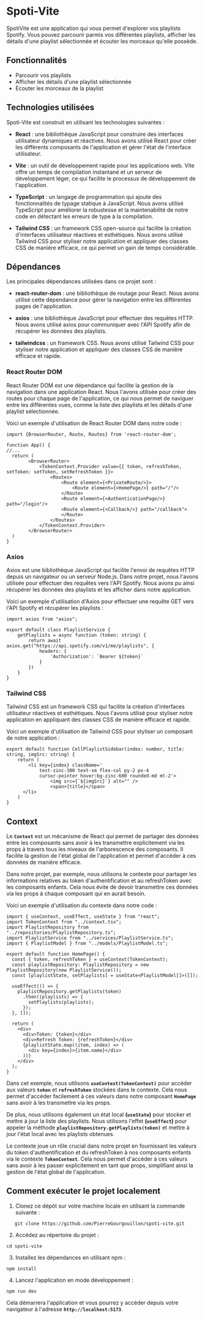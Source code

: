 # Spoti-Vite

SpotiVite est une application qui vous permet d'explorer vos playlists Spotify. Vous pouvez parcourir parmis vos différentes playlists, afficher les détails d'une playlist sélectionnée et écouter les morceaux qu'elle possède.

## Fonctionnalités

- Parcourir vos playlists
- Afficher les détails d'une playlist sélectionnée
- Écouter les morceaux de la playlist

## Technologies utilisées

Spoti-Vite est construit en utilisant les technologies suivantes :

- **React** : une bibliothèque JavaScript pour construire des interfaces utilisateur dynamiques et réactives. Nous avons utilisé React pour créer les différents composants de l'application et gérer l'état de l'interface utilisateur.

- **Vite** : un outil de développement rapide pour les applications web. Vite offre un temps de compilation instantané et un serveur de développement léger, ce qui facilite le processus de développement de l'application.

- **TypeScript** : un langage de programmation qui ajoute des fonctionnalités de typage statique à JavaScript. Nous avons utilisé TypeScript pour améliorer la robustesse et la maintenabilité de notre code en détectant les erreurs de type à la compilation.

- **Tailwind CSS** : un framework CSS open-source qui facilite la création d'interfaces utilisateur réactives et esthétiques. Nous avons utilisé Tailwind CSS pour styliser notre application et appliquer des classes CSS de manière efficace, ce qui permet un gain de temps considérable.


## Dépendances

Les principales dépendances utilisées dans ce projet sont :

- **react-router-dom** : une bibliothèque de routage pour React. Nous avons utilisé cette dépendance pour gérer la navigation entre les différentes pages de l'application.

- **axios** : une bibliothèque JavaScript pour effectuer des requêtes HTTP. Nous avons utilisé axios pour communiquer avec l'API Spotify afin de récupérer les données des playlists.
  
- **tailwindcss** : un framework CSS. Nous avons utilisé Tailwind CSS pour styliser notre application et appliquer des classes CSS de manière efficace et rapide.

### React Router DOM

React Router DOM est une dépendance qui facilite la gestion de la navigation dans une application React. Nous l'avons utilisée pour créer des routes pour chaque page de l'application, ce qui nous permet de naviguer entre les différentes vues, comme la liste des playlists et les détails d'une playlist sélectionnée.

Voici un exemple d'utilisation de React Router DOM dans notre code :

```tsx
import {BrowserRouter, Route, Routes} from 'react-router-dom';

function App() {
//...
  return (
        <BrowserRouter>
            <TokenContext.Provider value={{ token, refreshToken, setToken: setToken, setRefreshToken }}>
                <Routes>
                    <Route element={<PrivateRoute/>}>
                        <Route element={<HomePage/>} path="/"/>
                    </Route>
                    <Route element={<AuthenticationPage/>} path="/login"/>
                    <Route element={<Callback/>} path="/callback">
                    </Route>
                </Routes>
            </TokenContext.Provider>
        </BrowserRouter>
  )
}
```

### Axios
Axios est une bibliothèque JavaScript qui facilite l'envoi de requêtes HTTP depuis un navigateur ou un serveur Node.js. Dans notre projet, nous l'avons utilisée pour effectuer des requêtes vers l'API Spotify. Nous avons pu ainsi récupérer les données des playlists et les afficher dans notre application.

Voici un exemple d'utilisation d'Axios pour effectuer une requête GET vers l'API Spotify et récupérer les playlists :

```tsx
import axios from "axios";

export default class PlaylistService {
    getPlaylists = async function (token: string) {
        return await axios.get("https://api.spotify.com/v1/me/playlists", {
            headers: {
                'Authorization': `Bearer ${token}`
            }
        })
    }
}
```

### Tailwind CSS
Tailwind CSS est un framework CSS qui facilite la création d'interfaces utilisateur réactives et esthétiques. Nous l'avons utilisé pour styliser notre application en appliquant des classes CSS de manière efficace et rapide.

Voici un exemple d'utilisation de Tailwind CSS pour styliser un composant de notre application :

```tsx
export default function CellPlaylistSidebar(index: number, title: string, imgSrc: string) {
    return (
        <li key={index} className='
            text-zinc-300 text-sm flex-col py-2 px-4 
            cursor-pointer hover:bg-zinc-600 rounded-md mt-2'>
                <img src={`${imgSrc}`} alt="" />
                <span>{title}</span>
      </li>
    )
}
```

## Context
Le **`Context`** est un mécanisme de React qui permet de partager des données entre les composants sans avoir à les transmettre explicitement via les props à travers tous les niveaux de l'arborescence des composants. Il facilite la gestion de l'état global de l'application et permet d'accéder à ces données de manière efficace.

Dans notre projet, par exemple, nous utilisons le contexte pour partager les informations relatives au token d'authentification et au refreshToken avec les composants enfants. Cela nous évite de devoir transmettre ces données via les props à chaque composant qui en aurait besoin.

Voici un exemple d'utilisation du contexte dans notre code :

```tsx
import { useContext, useEffect, useState } from "react";
import TokenContext from "../context.tsx";
import PlaylistRepository from "../repositories/PlaylistRepository.ts";
import PlaylistService from "../services/PlaylistService.ts";
import { PlaylistModel } from "../models/PlaylistModel.ts";

export default function HomePage() {
  const { token, refreshToken } = useContext(TokenContext);
  const playlistRepository: PlaylistRepository = new PlaylistRepository(new PlaylistService());
  const [playlistState, setPlaylists] = useState<PlaylistModel[]>([]);

  useEffect(() => {
    playlistRepository.getPlaylists(token)
      .then((playlists) => {
        setPlaylists(playlists);
      });
  }, []);

  return (
    <div>
      <div>Token: {token}</div>
      <div>Refresh Token: {refreshToken}</div>
      {playlistState.map((item, index) => (
        <div key={index}>{item.name}</div>
      ))}
    </div>
  );
}
```

Dans cet exemple, nous utilisons **`useContext(TokenContext)`** pour accéder aux valeurs **`token`** et **`refreshToken`** stockées dans le contexte. Cela nous permet d'accéder facilement à ces valeurs dans notre composant **`HomePage`** sans avoir à les transmettre via les props.

De plus, nous utilisons également un état local **(`useState`)** pour stocker et mettre à jour la liste des playlists. Nous utilisons l'effet **(`useEffect`)** pour appeler la méthode **`playlistRepository.getPlaylists(token)`** et mettre à jour l'état local avec les playlists obtenues.

Le contexte joue un rôle crucial dans notre projet en fournissant les valeurs du token d'authentification et du refreshToken à nos composants enfants via le contexte **`TokenContext`**. Cela nous permet d'accéder à ces valeurs sans avoir à les passer explicitement en tant que props, simplifiant ainsi la gestion de l'état global de l'application.

## Comment exécuter le projet localement

1. Clonez ce dépôt sur votre machine locale en utilisant la commande suivante :
```shell
   git clone https://github.com/PierreGourgouillon/spoti-vite.git
   ```
2. Accédez au répertoire du projet :
```shell
cd spoti-vite
```
3. Installez les dépendances en utilisant npm :
```shell
npm install
```
4. Lancez l'application en mode développement :
 ```shell
npm run dev
```
Cela démarrera l'application et vous pourrez y accéder depuis votre navigateur à l'adresse **`http://localhost:5173`**.

